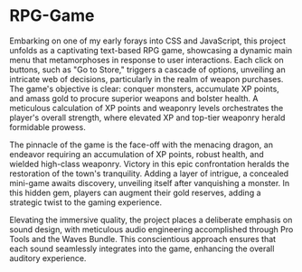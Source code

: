 # RPG-Game

Embarking on one of my early forays into CSS and JavaScript, this project unfolds as a captivating text-based RPG game, showcasing a dynamic main menu that metamorphoses in response to user interactions. Each click on buttons, such as "Go to Store," triggers a cascade of options, unveiling an intricate web of decisions, particularly in the realm of weapon purchases. The game's objective is clear: conquer monsters, accumulate XP points, and amass gold to procure superior weapons and bolster health. A meticulous calculation of XP points and weaponry levels orchestrates the player's overall strength, where elevated XP and top-tier weaponry herald formidable prowess.

The pinnacle of the game is the face-off with the menacing dragon, an endeavor requiring an accumulation of XP points, robust health, and wielded high-class weaponry. Victory in this epic confrontation heralds the restoration of the town's tranquility. Adding a layer of intrigue, a concealed mini-game awaits discovery, unveiling itself after vanquishing a monster. In this hidden gem, players can augment their gold reserves, adding a strategic twist to the gaming experience.

Elevating the immersive quality, the project places a deliberate emphasis on sound design, with meticulous audio engineering accomplished through Pro Tools and the Waves Bundle. This conscientious approach ensures that each sound seamlessly integrates into the game, enhancing the overall auditory experience.
